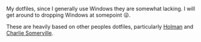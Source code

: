My dotfiles, since I generally use Windows they are somewhat lacking. I will get around to dropping Windows at somepoint :stuck_out_tongue_winking_eye:.

These are heavily based on other peoples dotfiles, particularly [Holman](https://github.com/holman/dotfiles/blob/master/git/aliases.zsh) and [Charlie Somerville](https://github.com/charliesome/conf/blob/master/config/bash_profile#L92).